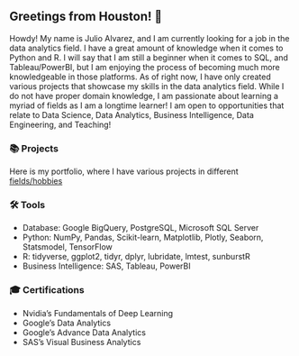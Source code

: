 ## Greetings from Houston! 👋

Howdy! My name is Julio Alvarez, and I am currently looking for a job in the data analytics field. I have a great amount of knowledge when it comes to Python and R. I will say that I am still a beginner when it comes to SQL, and Tableau/PowerBI, but I am enjoying the process of becoming much more knowledgeable in those platforms. As of right now, I have only created various projects that showcase my skills in the data analytics field. While I do not have proper domain knowledge, I am passionate about learning a myriad of fields as I am a longtime learner! I am open to opportunities that relate to Data Science, Data Analytics, Business Intelligence, Data Engineering, and Teaching!

### 📚 Projects

Here is my portfolio, where I have various projects in different [fields/hobbies](Portfolio) 

### 🛠️ Tools

- Database: Google BigQuery, PostgreSQL, Microsoft SQL Server
- Python: NumPy, Pandas, Scikit-learn, Matplotlib, Plotly, Seaborn, Statsmodel, TensorFlow
- R: tidyverse, ggplot2, tidyr, dplyr, lubridate, lmtest, sunburstR
- Business Intelligence: SAS, Tableau, PowerBI


### 🎓 Certifications

- Nvidia’s Fundamentals of Deep Learning
- Google’s Data Analytics 
- Google’s Advance Data Analytics
- SAS’s Visual Business Analytics
